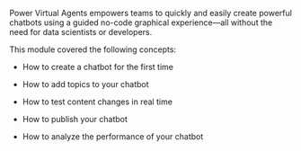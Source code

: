 Power Virtual Agents empowers teams to quickly and easily create powerful
chatbots using a guided no-code graphical experience—all without the need for
data scientists or developers.

This module covered the following concepts:

-   How to create a chatbot for the first time

-   How to add topics to your chatbot

-   How to test content changes in real time

-   How to publish your chatbot

-   How to analyze the performance of your chatbot
